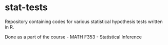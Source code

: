 # stat-tests
Repository containing codes for various statistical hypothesis tests written in R.

Done as a part of the course - MATH F353 - Statistical Inference 
